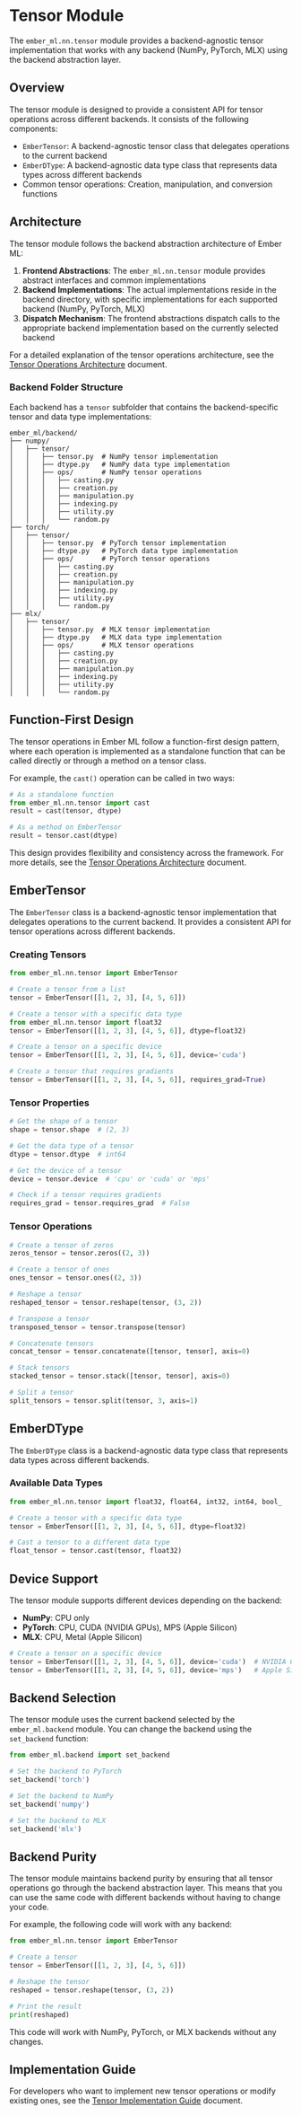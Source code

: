 # Tensor Module

The `ember_ml.nn.tensor` module provides a backend-agnostic tensor implementation that works with any backend (NumPy, PyTorch, MLX) using the backend abstraction layer.

## Overview

The tensor module is designed to provide a consistent API for tensor operations across different backends. It consists of the following components:

- `EmberTensor`: A backend-agnostic tensor class that delegates operations to the current backend
- `EmberDType`: A backend-agnostic data type class that represents data types across different backends
- Common tensor operations: Creation, manipulation, and conversion functions

## Architecture

The tensor module follows the backend abstraction architecture of Ember ML:

1. **Frontend Abstractions**: The `ember_ml.nn.tensor` module provides abstract interfaces and common implementations
2. **Backend Implementations**: The actual implementations reside in the backend directory, with specific implementations for each supported backend (NumPy, PyTorch, MLX)
3. **Dispatch Mechanism**: The frontend abstractions dispatch calls to the appropriate backend implementation based on the currently selected backend

For a detailed explanation of the tensor operations architecture, see the [Tensor Operations Architecture](tensor_architecture.md) document.

### Backend Folder Structure

Each backend has a `tensor` subfolder that contains the backend-specific tensor and data type implementations:

```
ember_ml/backend/
├── numpy/
│   ├── tensor/
│   │   ├── tensor.py  # NumPy tensor implementation
│   │   ├── dtype.py   # NumPy data type implementation
│   │   ├── ops/       # NumPy tensor operations
│   │   │   ├── casting.py
│   │   │   ├── creation.py
│   │   │   ├── manipulation.py
│   │   │   ├── indexing.py
│   │   │   ├── utility.py
│   │   │   └── random.py
├── torch/
│   ├── tensor/
│   │   ├── tensor.py  # PyTorch tensor implementation
│   │   ├── dtype.py   # PyTorch data type implementation
│   │   ├── ops/       # PyTorch tensor operations
│   │   │   ├── casting.py
│   │   │   ├── creation.py
│   │   │   ├── manipulation.py
│   │   │   ├── indexing.py
│   │   │   ├── utility.py
│   │   │   └── random.py
├── mlx/
│   ├── tensor/
│   │   ├── tensor.py  # MLX tensor implementation
│   │   ├── dtype.py   # MLX data type implementation
│   │   ├── ops/       # MLX tensor operations
│   │   │   ├── casting.py
│   │   │   ├── creation.py
│   │   │   ├── manipulation.py
│   │   │   ├── indexing.py
│   │   │   ├── utility.py
│   │   │   └── random.py
```

## Function-First Design

The tensor operations in Ember ML follow a function-first design pattern, where each operation is implemented as a standalone function that can be called directly or through a method on a tensor class.

For example, the `cast()` operation can be called in two ways:

```python
# As a standalone function
from ember_ml.nn.tensor import cast
result = cast(tensor, dtype)

# As a method on EmberTensor
result = tensor.cast(dtype)
```

This design provides flexibility and consistency across the framework. For more details, see the [Tensor Operations Architecture](tensor_architecture.md) document.

## EmberTensor

The `EmberTensor` class is a backend-agnostic tensor implementation that delegates operations to the current backend. It provides a consistent API for tensor operations across different backends.

### Creating Tensors

```python
from ember_ml.nn.tensor import EmberTensor

# Create a tensor from a list
tensor = EmberTensor([[1, 2, 3], [4, 5, 6]])

# Create a tensor with a specific data type
from ember_ml.nn.tensor import float32
tensor = EmberTensor([[1, 2, 3], [4, 5, 6]], dtype=float32)

# Create a tensor on a specific device
tensor = EmberTensor([[1, 2, 3], [4, 5, 6]], device='cuda')

# Create a tensor that requires gradients
tensor = EmberTensor([[1, 2, 3], [4, 5, 6]], requires_grad=True)
```

### Tensor Properties

```python
# Get the shape of a tensor
shape = tensor.shape  # (2, 3)

# Get the data type of a tensor
dtype = tensor.dtype  # int64

# Get the device of a tensor
device = tensor.device  # 'cpu' or 'cuda' or 'mps'

# Check if a tensor requires gradients
requires_grad = tensor.requires_grad  # False
```

### Tensor Operations

```python
# Create a tensor of zeros
zeros_tensor = tensor.zeros((2, 3))

# Create a tensor of ones
ones_tensor = tensor.ones((2, 3))

# Reshape a tensor
reshaped_tensor = tensor.reshape(tensor, (3, 2))

# Transpose a tensor
transposed_tensor = tensor.transpose(tensor)

# Concatenate tensors
concat_tensor = tensor.concatenate([tensor, tensor], axis=0)

# Stack tensors
stacked_tensor = tensor.stack([tensor, tensor], axis=0)

# Split a tensor
split_tensors = tensor.split(tensor, 3, axis=1)
```

## EmberDType

The `EmberDType` class is a backend-agnostic data type class that represents data types across different backends.

### Available Data Types

```python
from ember_ml.nn.tensor import float32, float64, int32, int64, bool_

# Create a tensor with a specific data type
tensor = EmberTensor([[1, 2, 3], [4, 5, 6]], dtype=float32)

# Cast a tensor to a different data type
float_tensor = tensor.cast(tensor, float32)
```

## Device Support

The tensor module supports different devices depending on the backend:

- **NumPy**: CPU only
- **PyTorch**: CPU, CUDA (NVIDIA GPUs), MPS (Apple Silicon)
- **MLX**: CPU, Metal (Apple Silicon)

```python
# Create a tensor on a specific device
tensor = EmberTensor([[1, 2, 3], [4, 5, 6]], device='cuda')  # NVIDIA GPU
tensor = EmberTensor([[1, 2, 3], [4, 5, 6]], device='mps')   # Apple Silicon GPU
```

## Backend Selection

The tensor module uses the current backend selected by the `ember_ml.backend` module. You can change the backend using the `set_backend` function:

```python
from ember_ml.backend import set_backend

# Set the backend to PyTorch
set_backend('torch')

# Set the backend to NumPy
set_backend('numpy')

# Set the backend to MLX
set_backend('mlx')
```

## Backend Purity

The tensor module maintains backend purity by ensuring that all tensor operations go through the backend abstraction layer. This means that you can use the same code with different backends without having to change your code.

For example, the following code will work with any backend:

```python
from ember_ml.nn.tensor import EmberTensor

# Create a tensor
tensor = EmberTensor([[1, 2, 3], [4, 5, 6]])

# Reshape the tensor
reshaped = tensor.reshape(tensor, (3, 2))

# Print the result
print(reshaped)
```

This code will work with NumPy, PyTorch, or MLX backends without any changes.

## Implementation Guide

For developers who want to implement new tensor operations or modify existing ones, see the [Tensor Implementation Guide](../tensor_impl_guide.md) document.